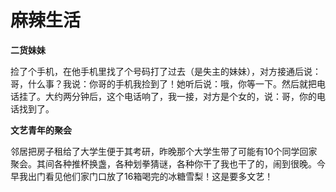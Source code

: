# 麻辣生活

**二货妹妹**

捡了个手机，在他手机里找了个号码打了过去（是失主的妹妹），对方接通后说：哥，什么事？我说：你哥的手机我捡到了！她听后说：哦，你等一下。然后就把电话挂了。大约两分钟后，这个电话响了，我一接，对方是个女的，说：哥，你的电话找到了。 

**文艺青年的聚会**

邻居把房子租给了大学生便于其考研，昨晚那个大学生带了可能有10个同学回家聚会。其间各种推杯换盏，各种划拳猜谜，各种你干了我也干了的，闹到很晚。今早我出门看见他们家门口放了16箱喝完的冰糖雪梨！这是要多文艺！